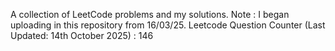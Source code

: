A collection of LeetCode problems and my solutions. Note : I began uploading in this repository from 16/03/25.    Leetcode Question Counter (Last Updated: 14th October 2025) : 146
